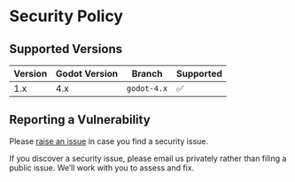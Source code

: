 # Security Policy

## Supported Versions

| Version | Godot Version | Branch      | Supported          |
| ------- | ------------- | ----------- | ------------------ |
| 1.x     | 4.x           | `godot-4.x` | :white_check_mark: |

## Reporting a Vulnerability

Please [raise an issue](https://github.com/ninetailsrabbit/indie-blueprint-rpg/issues) in case you find a security issue.

<!-- AUTODOC:BEGIN main -->
If you discover a security issue, please email us privately rather than filing a public issue. We’ll work with you to assess and fix.
<!-- AUTODOC:END main -->
